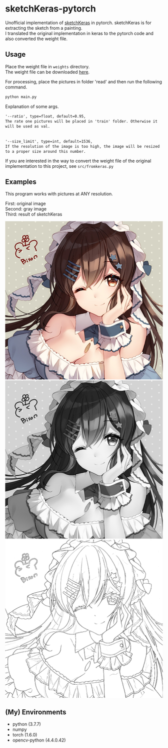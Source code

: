 # sketchKeras-pytorch

Unofficial implementation of [sketchKeras](https://github.com/lllyasviel/sketchKeras) in pytorch. sketchKeras is for extracting the sketch from a painting.  
I translated the original implementation in keras to the pytorch code and also converted the weight file. 

## Usage
Place the weight file in `weights` directory.  
The weight file can be downloaded [here](https://drive.google.com/file/d/1Zo88NmWoAitO7DnyBrRhKXPcHyMAZS97/view?usp=sharing).

For processing, place the pictures in folder 'read' and then run the following command.
```sh
python main.py
```

Explanation of some args.

    '--ratio', type=float, default=0.95,
    The rate one pictures will be placed in 'train' folder. Otherwise it will be used as val.


    '--size_limit', type=int, default=1536,
    If the resolution of the image is too high, the image will be resized to a proper size around this number.
If you are interested in the way to convert the weight file of the original implementation to this project, see `src/fromkeras.py`

## Examples
This program works with pictures at ANY resolution.

First: original image  
Second: gray image  
Third: result of sketchKeras

![](save/train/color/pixiv_1265.jpg)
![](save/train/gray/pixiv_1265.jpg)
![](save/train/sketch/pixiv_1265.jpg)

## (My) Environments
- python (3.7.7)
- numpy
- torch (1.6.0)
- opencv-python (4.4.0.42)